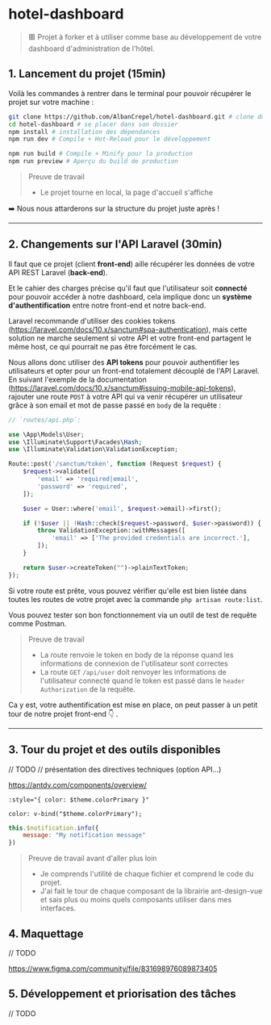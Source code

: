 # hotel-dashboard

> :red_square: Projet à forker et à utiliser comme base au développement de votre dashboard d'administration de l'hôtel.

## 1. Lancement du projet (15min)

Voilà les commandes à rentrer dans le terminal pour pouvoir récupérer le projet sur votre machine :

```bash
git clone https://github.com/AlbanCrepel/hotel-dashboard.git # clone du repo
cd hotel-dashboard # se placer dans son dossier
npm install # installation des dépendances
npm run dev # Compile + Hot-Reload pour le développement

npm run build # Compile + Minify pour la production
npm run preview # Aperçu du build de production
```

> Preuve de travail
> - Le projet tourne en local, la page d'accueil s'affiche

:arrow_right: Nous nous attarderons sur la structure du projet juste après !

---

## 2. Changements sur l'API Laravel (30min)

Il faut que ce projet (client **front-end**) aille récupérer les données de votre API REST Laravel (**back-end**).

Et le cahier des charges précise qu'il faut que l'utilisateur soit **connecté** pour pouvoir accéder à notre dashboard, cela implique donc un **système d'authentification** entre notre front-end et notre back-end.

Laravel recommande d'utiliser des cookies tokens (https://laravel.com/docs/10.x/sanctum#spa-authentication), mais
cette solution ne marche seulement si votre API et votre front-end partagent le même host, ce qui pourrait ne pas être forcément le cas.

Nous allons donc utiliser des **API tokens** pour pouvoir authentifier les utilisateurs et opter pour un front-end totalement découplé de l'API Laravel.
En suivant l'exemple de la documentation (https://laravel.com/docs/10.x/sanctum#issuing-mobile-api-tokens), 
rajouter une route `POST` à votre API qui va venir récupérer un utilisateur grâce à son email et mot de passe passé en `body` de la requête :

```php
// `routes/api.php`:

use \App\Models\User;
use \Illuminate\Support\Facades\Hash;
use \Illuminate\Validation\ValidationException;

Route::post('/sanctum/token', function (Request $request) {
    $request->validate([
        'email' => 'required|email',
        'password' => 'required',
    ]);

    $user = User::where('email', $request->email)->first();

    if (!$user || !Hash::check($request->password, $user->password)) {
        throw ValidationException::withMessages([
            'email' => ['The provided credentials are incorrect.'],
        ]);
    }

    return $user->createToken("")->plainTextToken;
});
```

Si votre route est prête, vous pouvez vérifier qu'elle est bien listée dans toutes les routes de votre projet avec la commande `php artisan route:list`.

Vous pouvez tester son bon fonctionnement via un outil de test de requête comme Postman.

> Preuve de travail
> - La route renvoie le token en body de la réponse quand les informations de connexion de l'utilisateur sont correctes
> - La route `GET` `/api/user` doit renvoyer les informations de l'utilisateur connecté quand le token est passé dans le `header` `Authorization` de la requête.

Ca y est, votre authentification est mise en place, on peut passer à un petit tour de notre projet front-end :point_down: .

---

## 3. Tour du projet et des outils disponibles

// TODO
// présentation des directives techniques (option API...)

https://antdv.com/components/overview/

```
:style="{ color: $theme.colorPrimary }"

color: v-bind("$theme.colorPrimary");
```

```js
this.$notification.info({
    message: "My notification message"
})
```

> Preuve de travail avant d'aller plus loin
> - Je comprends l'utilité de chaque fichier et comprend le code du projet.
> - J'ai fait le tour de chaque composant de la librairie ant-design-vue et sais plus ou moins quels composants utiliser dans mes interfaces.

## 4. Maquettage

// TODO

https://www.figma.com/community/file/831698976089873405

## 5. Développement et priorisation des tâches

// TODO
